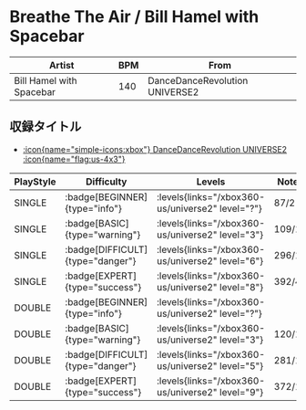 # Breathe The Air / Bill Hamel with Spacebar

|Artist|BPM|From|
|------|---|----|
|Bill Hamel with Spacebar|140|DanceDanceRevolution UNIVERSE2|

## 収録タイトル

- [:icon{name="simple-icons:xbox"} DanceDanceRevolution UNIVERSE2 :icon{name="flag:us-4x3"}](/xbox360-us/universe2)

|PlayStyle|Difficulty|Levels|Notes|Movie|
|---------|----------|------|-----|-----|
|SINGLE| :badge[BEGINNER]{type="info"}| :levels{links="/xbox360-us/universe2" level="?"}|87/2||
|SINGLE| :badge[BASIC]{type="warning"}| :levels{links="/xbox360-us/universe2" level="3"}|109/10||
|SINGLE| :badge[DIFFICULT]{type="danger"}| :levels{links="/xbox360-us/universe2" level="6"}|296/12||
|SINGLE| :badge[EXPERT]{type="success"}| :levels{links="/xbox360-us/universe2" level="8"}|392/4||
|DOUBLE| :badge[BEGINNER]{type="info"}| :levels{links="/xbox360-us/universe2" level="?"}|||
|DOUBLE| :badge[BASIC]{type="warning"}| :levels{links="/xbox360-us/universe2" level="3"}|120/12||
|DOUBLE| :badge[DIFFICULT]{type="danger"}| :levels{links="/xbox360-us/universe2" level="5"}|281/14||
|DOUBLE| :badge[EXPERT]{type="success"}| :levels{links="/xbox360-us/universe2" level="9"}|372/19||
